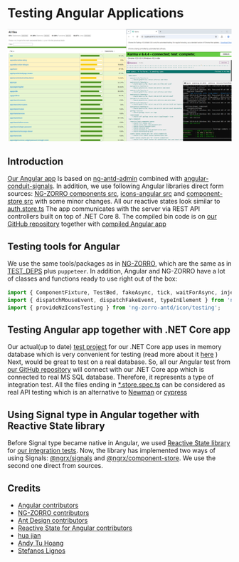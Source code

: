 # Testing Angular Applications

[![test-run](/version-2/test-run.png?raw=true)](https://github.com/cioina/angular-test-example/blob/main/version-2/test-run.png)

## Introduction

[Our Angular app](https://cioina.azurewebsites.net/) Is based on [ng-antd-admin](https://github.com/huajian123/ng-antd-admin) combined with [angular-conduit-signals](https://github.com/AndyT2503/angular-conduit-signals). In addition, we use following Angular libraries direct form sources: [NG-ZORRO components src](https://github.com/NG-ZORRO/ng-zorro-antd/tree/master/components), [icons-angular src](https://github.com/ant-design/ant-design-icons/tree/master/packages/icons-angular/src) and [component-store src](https://github.com/ngrx/platform/tree/main/modules/component-store/src) with some minor changes. All our reactive states look similar to [auth.store.ts](https://github.com/AndyT2503/angular-conduit-signals/blob/dev/src/app/shared/store/auth.store.ts)
The app communicates with the server via REST API controllers built on top of .NET Core 8. The compiled bin code is on [our GitHub repository](https://github.com/cioina/cioina.azurewebsites.net/tree/main/bin/Release/net8.0) together with [compiled Angular app](https://github.com/cioina/cioina.azurewebsites.net/tree/main/bin/Release/net8.0/wwwroot)

## Testing tools for Angular

We use the same tools/packages as in [NG-ZORRO](https://github.com/NG-ZORRO/ng-zorro-antd/blob/master/package.json), which are the same as in [TEST_DEPS](https://github.com/angular/angular/blob/main/adev/BUILD.bazel) plus `puppeteer`. In addition, Angular and NG-ZORRO have a lot of classes and functions ready to use right out of the box:

```javascript
import { ComponentFixture, TestBed, fakeAsync, tick, waitForAsync, inject as testInject } from '@angular/core/testing';
import { dispatchMouseEvent, dispatchFakeEvent, typeInElement } from 'ng-zorro-antd/core/testing';
import { provideNzIconsTesting } from 'ng-zorro-antd/icon/testing';
```

## Testing Angular app together with .NET Core app

Our actual(up to date) [test project](https://github.com/cioina/MyTested-test-project-example/tree/main/src/BlogAngular.Test/Test) for our .NET Core app uses in memory database which is very convenient for testing (read more about it [here](https://cioina.azurewebsites.net/articles/dotnet-core-testing) ) Next, would be great to test on a real database. So, all our Angular test from [our GitHub repository](https://github.com/cioina/angular-test-example/tree/main/version-2) will connect with our .NET Core app which is connected to real MS SQL database. Therefore, it represents a type of integration test.
All the files ending in [*.store.spec.ts](https://github.com/cioina/angular-test-example/blob/main/version-2/home.store.spec.ts) can be considered as real API testing which is an alternative to [Newman](https://github.com/gothinkster/realworld/blob/main/api/run-api-tests.sh) or [cypress]( https://github.com/cypress-io/cypress-example-conduit-app/blob/master/cypress/integration/login-spec.js)

## Using Signal type in Angular together with Reactive State library

Before Signal type became native in Angular, we used [Reactive State library]( https://github.com/ngrx/platform) for [our integration tests](https://github.com/cioina/angular-test-example/tree/main/version-1). Now, the library has implemented two ways of using Signals: [@ngrx/signals](https://github.com/stefanoslig/angular-ngrx-nx-realworld-example-app/blob/main/libs/auth/data-access/src/auth.store.ts) and [@ngrx/component-store](https://github.com/AndyT2503/angular-conduit-signals/blob/dev/src/app/shared/store/auth.store.ts). We use the second one direct from sources.

## Credits

- [Angular contributors](https://github.com/angular/angular/graphs/contributors)
- [NG-ZORRO contributors](https://github.com/NG-ZORRO/ng-zorro-antd/graphs/contributors)
- [Ant Design contributors](https://github.com/ant-design/ant-design-icons/graphs/contributors)
- [Reactive State for Angular contributors](https://github.com/ngrx/platform/graphs/contributors)
- [hua jian](https://github.com/huajian123)
- [Andy Tu Hoang](https://github.com/AndyT2503)
- [Stefanos Lignos](https://github.com/stefanoslig)
